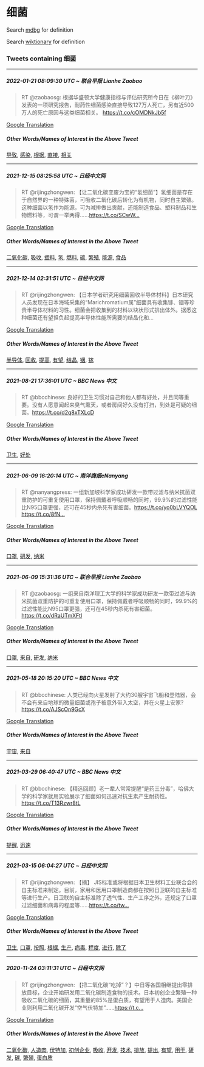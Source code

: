 # 细菌

Search [mdbg](https://www.mdbg.net/chinese/dictionary?page=worddict&wdrst=0&wdqb=细菌) for definition

Search [wiktionary](https://en.wiktionary.org/wiki/细菌) for definition

### Tweets containing 细菌

___
##### 2022-01-21 08:09:30 UTC ~ 联合早报 Lianhe Zaobao
> RT @zaobaosg: 根据华盛顿大学健康指标与评估研究所今日在《柳叶刀》发表的一项研究报告，耐药性细菌感染直接导致127万人死亡，另有近500万人的死亡原因与这类细菌相关。 https://t.co/cOMDNkJb5f

[Google Translation](https://translate.google.com/?hi=en&tab=TT&sl=zh-CN&tl=en&op=translate&text=RT+%40zaobaosg%3A+%E6%A0%B9%E6%8D%AE%E5%8D%8E%E7%9B%9B%E9%A1%BF%E5%A4%A7%E5%AD%A6%E5%81%A5%E5%BA%B7%E6%8C%87%E6%A0%87%E4%B8%8E%E8%AF%84%E4%BC%B0%E7%A0%94%E7%A9%B6%E6%89%80%E4%BB%8A%E6%97%A5%E5%9C%A8%E3%80%8A%E6%9F%B3%E5%8F%B6%E5%88%80%E3%80%8B%E5%8F%91%E8%A1%A8%E7%9A%84%E4%B8%80%E9%A1%B9%E7%A0%94%E7%A9%B6%E6%8A%A5%E5%91%8A%EF%BC%8C%E8%80%90%E8%8D%AF%E6%80%A7%E7%BB%86%E8%8F%8C%E6%84%9F%E6%9F%93%E7%9B%B4%E6%8E%A5%E5%AF%BC%E8%87%B4127%E4%B8%87%E4%BA%BA%E6%AD%BB%E4%BA%A1%EF%BC%8C%E5%8F%A6%E6%9C%89%E8%BF%91500%E4%B8%87%E4%BA%BA%E7%9A%84%E6%AD%BB%E4%BA%A1%E5%8E%9F%E5%9B%A0%E4%B8%8E%E8%BF%99%E7%B1%BB%E7%BB%86%E8%8F%8C%E7%9B%B8%E5%85%B3%E3%80%82+https%3A%2F%2Ft.co%2FcOMDNkJb5f)
##### Other Words/Names of Interest in the Above Tweet
[导致](导致.md), [感染](感染.md), [根据](根据.md), [直接](直接.md), [相关](相关.md)
___
##### 2021-12-15 08:25:58 UTC ~ 日经中文网
> RT @rijingzhongwen: 【让二氧化碳变废为宝的“氢细菌”】氢细菌是存在于自然界的一种特殊菌，可吸收二氧化碳后转化为有机物，同时自主繁殖。这种细菌以氢作为能源，可为减排做出贡献，还能制造食品、塑料制品和生物燃料等，可谓一举两得……https://t.co/SCwW…

[Google Translation](https://translate.google.com/?hi=en&tab=TT&sl=zh-CN&tl=en&op=translate&text=RT+%40rijingzhongwen%3A+%E3%80%90%E8%AE%A9%E4%BA%8C%E6%B0%A7%E5%8C%96%E7%A2%B3%E5%8F%98%E5%BA%9F%E4%B8%BA%E5%AE%9D%E7%9A%84%E2%80%9C%E6%B0%A2%E7%BB%86%E8%8F%8C%E2%80%9D%E3%80%91%E6%B0%A2%E7%BB%86%E8%8F%8C%E6%98%AF%E5%AD%98%E5%9C%A8%E4%BA%8E%E8%87%AA%E7%84%B6%E7%95%8C%E7%9A%84%E4%B8%80%E7%A7%8D%E7%89%B9%E6%AE%8A%E8%8F%8C%EF%BC%8C%E5%8F%AF%E5%90%B8%E6%94%B6%E4%BA%8C%E6%B0%A7%E5%8C%96%E7%A2%B3%E5%90%8E%E8%BD%AC%E5%8C%96%E4%B8%BA%E6%9C%89%E6%9C%BA%E7%89%A9%EF%BC%8C%E5%90%8C%E6%97%B6%E8%87%AA%E4%B8%BB%E7%B9%81%E6%AE%96%E3%80%82%E8%BF%99%E7%A7%8D%E7%BB%86%E8%8F%8C%E4%BB%A5%E6%B0%A2%E4%BD%9C%E4%B8%BA%E8%83%BD%E6%BA%90%EF%BC%8C%E5%8F%AF%E4%B8%BA%E5%87%8F%E6%8E%92%E5%81%9A%E5%87%BA%E8%B4%A1%E7%8C%AE%EF%BC%8C%E8%BF%98%E8%83%BD%E5%88%B6%E9%80%A0%E9%A3%9F%E5%93%81%E3%80%81%E5%A1%91%E6%96%99%E5%88%B6%E5%93%81%E5%92%8C%E7%94%9F%E7%89%A9%E7%87%83%E6%96%99%E7%AD%89%EF%BC%8C%E5%8F%AF%E8%B0%93%E4%B8%80%E4%B8%BE%E4%B8%A4%E5%BE%97%E2%80%A6%E2%80%A6https%3A%2F%2Ft.co%2FSCwW%E2%80%A6)
##### Other Words/Names of Interest in the Above Tweet
[二氧化碳](二氧化碳.md), [吸收](吸收.md), [塑料](塑料.md), [氢](氢.md), [燃料](燃料.md), [碳](碳.md), [繁殖](繁殖.md), [能源](能源.md), [食品](食品.md)
___
##### 2021-12-14 02:31:51 UTC ~ 日经中文网
> RT @rijingzhongwen: 【日本学者研究用细菌回收半导体材料】日本研究人员发现在日本海域采集的“Marichromatium属”细菌具有收集镓、铟等珍贵半导体材料的习性。细菌会把收集到的材料以块状形式排出体外。据悉这种细菌还有望担负起提高半导体性能所需要的结晶化和…

[Google Translation](https://translate.google.com/?hi=en&tab=TT&sl=zh-CN&tl=en&op=translate&text=RT+%40rijingzhongwen%3A+%E3%80%90%E6%97%A5%E6%9C%AC%E5%AD%A6%E8%80%85%E7%A0%94%E7%A9%B6%E7%94%A8%E7%BB%86%E8%8F%8C%E5%9B%9E%E6%94%B6%E5%8D%8A%E5%AF%BC%E4%BD%93%E6%9D%90%E6%96%99%E3%80%91%E6%97%A5%E6%9C%AC%E7%A0%94%E7%A9%B6%E4%BA%BA%E5%91%98%E5%8F%91%E7%8E%B0%E5%9C%A8%E6%97%A5%E6%9C%AC%E6%B5%B7%E5%9F%9F%E9%87%87%E9%9B%86%E7%9A%84%E2%80%9CMarichromatium%E5%B1%9E%E2%80%9D%E7%BB%86%E8%8F%8C%E5%85%B7%E6%9C%89%E6%94%B6%E9%9B%86%E9%95%93%E3%80%81%E9%93%9F%E7%AD%89%E7%8F%8D%E8%B4%B5%E5%8D%8A%E5%AF%BC%E4%BD%93%E6%9D%90%E6%96%99%E7%9A%84%E4%B9%A0%E6%80%A7%E3%80%82%E7%BB%86%E8%8F%8C%E4%BC%9A%E6%8A%8A%E6%94%B6%E9%9B%86%E5%88%B0%E7%9A%84%E6%9D%90%E6%96%99%E4%BB%A5%E5%9D%97%E7%8A%B6%E5%BD%A2%E5%BC%8F%E6%8E%92%E5%87%BA%E4%BD%93%E5%A4%96%E3%80%82%E6%8D%AE%E6%82%89%E8%BF%99%E7%A7%8D%E7%BB%86%E8%8F%8C%E8%BF%98%E6%9C%89%E6%9C%9B%E6%8B%85%E8%B4%9F%E8%B5%B7%E6%8F%90%E9%AB%98%E5%8D%8A%E5%AF%BC%E4%BD%93%E6%80%A7%E8%83%BD%E6%89%80%E9%9C%80%E8%A6%81%E7%9A%84%E7%BB%93%E6%99%B6%E5%8C%96%E5%92%8C%E2%80%A6)
##### Other Words/Names of Interest in the Above Tweet
[半导体](半导体.md), [回收](回收.md), [提高](提高.md), [有望](有望.md), [结晶](结晶.md), [铟](铟.md), [镓](镓.md)
___
##### 2021-08-21 17:36:01 UTC ~ BBC News 中文
> RT @bbcchinese: 良好的卫生习惯对自己和他人都有好处，并且同等重要。没有人愿意闻起来臭气熏天，或者房间好久没有打扫，到处是可疑的细菌。https://t.co/d2q8xTXLcD

[Google Translation](https://translate.google.com/?hi=en&tab=TT&sl=zh-CN&tl=en&op=translate&text=RT+%40bbcchinese%3A+%E8%89%AF%E5%A5%BD%E7%9A%84%E5%8D%AB%E7%94%9F%E4%B9%A0%E6%83%AF%E5%AF%B9%E8%87%AA%E5%B7%B1%E5%92%8C%E4%BB%96%E4%BA%BA%E9%83%BD%E6%9C%89%E5%A5%BD%E5%A4%84%EF%BC%8C%E5%B9%B6%E4%B8%94%E5%90%8C%E7%AD%89%E9%87%8D%E8%A6%81%E3%80%82%E6%B2%A1%E6%9C%89%E4%BA%BA%E6%84%BF%E6%84%8F%E9%97%BB%E8%B5%B7%E6%9D%A5%E8%87%AD%E6%B0%94%E7%86%8F%E5%A4%A9%EF%BC%8C%E6%88%96%E8%80%85%E6%88%BF%E9%97%B4%E5%A5%BD%E4%B9%85%E6%B2%A1%E6%9C%89%E6%89%93%E6%89%AB%EF%BC%8C%E5%88%B0%E5%A4%84%E6%98%AF%E5%8F%AF%E7%96%91%E7%9A%84%E7%BB%86%E8%8F%8C%E3%80%82https%3A%2F%2Ft.co%2Fd2q8xTXLcD)
##### Other Words/Names of Interest in the Above Tweet
[卫生](卫生.md), [好处](好处.md)
___
##### 2021-06-09 16:20:14 UTC ~ 南洋商报eNanyang
> RT @nanyangpress: 一组新加坡科学家成功研发一款带过滤与纳米抗菌双重防护的可重复使用口罩，保持佩戴者呼吸顺畅的同时，99.9%的过滤性能比N95口罩更强，还可在45秒内杀死有害细菌。https://t.co/yo0bLVYQOL https://t.co/8fN…

[Google Translation](https://translate.google.com/?hi=en&tab=TT&sl=zh-CN&tl=en&op=translate&text=RT+%40nanyangpress%3A+%E4%B8%80%E7%BB%84%E6%96%B0%E5%8A%A0%E5%9D%A1%E7%A7%91%E5%AD%A6%E5%AE%B6%E6%88%90%E5%8A%9F%E7%A0%94%E5%8F%91%E4%B8%80%E6%AC%BE%E5%B8%A6%E8%BF%87%E6%BB%A4%E4%B8%8E%E7%BA%B3%E7%B1%B3%E6%8A%97%E8%8F%8C%E5%8F%8C%E9%87%8D%E9%98%B2%E6%8A%A4%E7%9A%84%E5%8F%AF%E9%87%8D%E5%A4%8D%E4%BD%BF%E7%94%A8%E5%8F%A3%E7%BD%A9%EF%BC%8C%E4%BF%9D%E6%8C%81%E4%BD%A9%E6%88%B4%E8%80%85%E5%91%BC%E5%90%B8%E9%A1%BA%E7%95%85%E7%9A%84%E5%90%8C%E6%97%B6%EF%BC%8C99.9%25%E7%9A%84%E8%BF%87%E6%BB%A4%E6%80%A7%E8%83%BD%E6%AF%94N95%E5%8F%A3%E7%BD%A9%E6%9B%B4%E5%BC%BA%EF%BC%8C%E8%BF%98%E5%8F%AF%E5%9C%A845%E7%A7%92%E5%86%85%E6%9D%80%E6%AD%BB%E6%9C%89%E5%AE%B3%E7%BB%86%E8%8F%8C%E3%80%82https%3A%2F%2Ft.co%2Fyo0bLVYQOL+https%3A%2F%2Ft.co%2F8fN%E2%80%A6)
##### Other Words/Names of Interest in the Above Tweet
[口罩](口罩.md), [研发](研发.md), [纳米](纳米.md)
___
##### 2021-06-09 15:31:36 UTC ~ 联合早报 Lianhe Zaobao
> RT @zaobaosg: 一组来自南洋理工大学的科学家成功研发一款带过滤与纳米抗菌双重防护的可重复使用口罩，保持佩戴者呼吸顺畅的同时，99.9%的过滤性能比N95口罩更强，还可在45秒内杀死有害细菌。https://t.co/dRaUTmXFtl

[Google Translation](https://translate.google.com/?hi=en&tab=TT&sl=zh-CN&tl=en&op=translate&text=RT+%40zaobaosg%3A+%E4%B8%80%E7%BB%84%E6%9D%A5%E8%87%AA%E5%8D%97%E6%B4%8B%E7%90%86%E5%B7%A5%E5%A4%A7%E5%AD%A6%E7%9A%84%E7%A7%91%E5%AD%A6%E5%AE%B6%E6%88%90%E5%8A%9F%E7%A0%94%E5%8F%91%E4%B8%80%E6%AC%BE%E5%B8%A6%E8%BF%87%E6%BB%A4%E4%B8%8E%E7%BA%B3%E7%B1%B3%E6%8A%97%E8%8F%8C%E5%8F%8C%E9%87%8D%E9%98%B2%E6%8A%A4%E7%9A%84%E5%8F%AF%E9%87%8D%E5%A4%8D%E4%BD%BF%E7%94%A8%E5%8F%A3%E7%BD%A9%EF%BC%8C%E4%BF%9D%E6%8C%81%E4%BD%A9%E6%88%B4%E8%80%85%E5%91%BC%E5%90%B8%E9%A1%BA%E7%95%85%E7%9A%84%E5%90%8C%E6%97%B6%EF%BC%8C99.9%25%E7%9A%84%E8%BF%87%E6%BB%A4%E6%80%A7%E8%83%BD%E6%AF%94N95%E5%8F%A3%E7%BD%A9%E6%9B%B4%E5%BC%BA%EF%BC%8C%E8%BF%98%E5%8F%AF%E5%9C%A845%E7%A7%92%E5%86%85%E6%9D%80%E6%AD%BB%E6%9C%89%E5%AE%B3%E7%BB%86%E8%8F%8C%E3%80%82https%3A%2F%2Ft.co%2FdRaUTmXFtl)
##### Other Words/Names of Interest in the Above Tweet
[口罩](口罩.md), [来自](来自.md), [研发](研发.md), [纳米](纳米.md)
___
##### 2021-05-18 20:15:20 UTC ~ BBC News 中文
> RT @bbcchinese: 人类已经向火星发射了大约30艘宇宙飞船和登陆器，会不会有来自地球的微量细菌或孢子被意外带入太空，并在火星上安家?https://t.co/AJScOn9GcX

[Google Translation](https://translate.google.com/?hi=en&tab=TT&sl=zh-CN&tl=en&op=translate&text=RT+%40bbcchinese%3A+%E4%BA%BA%E7%B1%BB%E5%B7%B2%E7%BB%8F%E5%90%91%E7%81%AB%E6%98%9F%E5%8F%91%E5%B0%84%E4%BA%86%E5%A4%A7%E7%BA%A630%E8%89%98%E5%AE%87%E5%AE%99%E9%A3%9E%E8%88%B9%E5%92%8C%E7%99%BB%E9%99%86%E5%99%A8%EF%BC%8C%E4%BC%9A%E4%B8%8D%E4%BC%9A%E6%9C%89%E6%9D%A5%E8%87%AA%E5%9C%B0%E7%90%83%E7%9A%84%E5%BE%AE%E9%87%8F%E7%BB%86%E8%8F%8C%E6%88%96%E5%AD%A2%E5%AD%90%E8%A2%AB%E6%84%8F%E5%A4%96%E5%B8%A6%E5%85%A5%E5%A4%AA%E7%A9%BA%EF%BC%8C%E5%B9%B6%E5%9C%A8%E7%81%AB%E6%98%9F%E4%B8%8A%E5%AE%89%E5%AE%B6%3Fhttps%3A%2F%2Ft.co%2FAJScOn9GcX)
##### Other Words/Names of Interest in the Above Tweet
[宇宙](宇宙.md), [来自](来自.md)
___
##### 2021-03-29 06:40:47 UTC ~ BBC News 中文
> RT @bbcchinese: 【精选回顾】老一辈人常常提醒“是药三分毒”，哈佛大学的科学家就用实验展示了细菌如何迅速对抗生素产生耐药性。 https://t.co/T13Rzwr8tL

[Google Translation](https://translate.google.com/?hi=en&tab=TT&sl=zh-CN&tl=en&op=translate&text=RT+%40bbcchinese%3A+%E3%80%90%E7%B2%BE%E9%80%89%E5%9B%9E%E9%A1%BE%E3%80%91%E8%80%81%E4%B8%80%E8%BE%88%E4%BA%BA%E5%B8%B8%E5%B8%B8%E6%8F%90%E9%86%92%E2%80%9C%E6%98%AF%E8%8D%AF%E4%B8%89%E5%88%86%E6%AF%92%E2%80%9D%EF%BC%8C%E5%93%88%E4%BD%9B%E5%A4%A7%E5%AD%A6%E7%9A%84%E7%A7%91%E5%AD%A6%E5%AE%B6%E5%B0%B1%E7%94%A8%E5%AE%9E%E9%AA%8C%E5%B1%95%E7%A4%BA%E4%BA%86%E7%BB%86%E8%8F%8C%E5%A6%82%E4%BD%95%E8%BF%85%E9%80%9F%E5%AF%B9%E6%8A%97%E7%94%9F%E7%B4%A0%E4%BA%A7%E7%94%9F%E8%80%90%E8%8D%AF%E6%80%A7%E3%80%82+https%3A%2F%2Ft.co%2FT13Rzwr8tL)
##### Other Words/Names of Interest in the Above Tweet
[提醒](提醒.md), [迅速](迅速.md)
___
##### 2021-03-15 06:04:27 UTC ~ 日经中文网
> RT @rijingzhongwen: 【摘】 JIS标准或将根据日本卫生材料工业联合会的自主标准来制定。目前，家用和医用口罩制造商都在按照日卫联的自主标准等进行生产。日卫联的自主标准除了透气性、生产工序之外，还规定了口罩过滤细菌和病毒的程度等……https://t.co/tw…

[Google Translation](https://translate.google.com/?hi=en&tab=TT&sl=zh-CN&tl=en&op=translate&text=RT+%40rijingzhongwen%3A+%E3%80%90%E6%91%98%E3%80%91+JIS%E6%A0%87%E5%87%86%E6%88%96%E5%B0%86%E6%A0%B9%E6%8D%AE%E6%97%A5%E6%9C%AC%E5%8D%AB%E7%94%9F%E6%9D%90%E6%96%99%E5%B7%A5%E4%B8%9A%E8%81%94%E5%90%88%E4%BC%9A%E7%9A%84%E8%87%AA%E4%B8%BB%E6%A0%87%E5%87%86%E6%9D%A5%E5%88%B6%E5%AE%9A%E3%80%82%E7%9B%AE%E5%89%8D%EF%BC%8C%E5%AE%B6%E7%94%A8%E5%92%8C%E5%8C%BB%E7%94%A8%E5%8F%A3%E7%BD%A9%E5%88%B6%E9%80%A0%E5%95%86%E9%83%BD%E5%9C%A8%E6%8C%89%E7%85%A7%E6%97%A5%E5%8D%AB%E8%81%94%E7%9A%84%E8%87%AA%E4%B8%BB%E6%A0%87%E5%87%86%E7%AD%89%E8%BF%9B%E8%A1%8C%E7%94%9F%E4%BA%A7%E3%80%82%E6%97%A5%E5%8D%AB%E8%81%94%E7%9A%84%E8%87%AA%E4%B8%BB%E6%A0%87%E5%87%86%E9%99%A4%E4%BA%86%E9%80%8F%E6%B0%94%E6%80%A7%E3%80%81%E7%94%9F%E4%BA%A7%E5%B7%A5%E5%BA%8F%E4%B9%8B%E5%A4%96%EF%BC%8C%E8%BF%98%E8%A7%84%E5%AE%9A%E4%BA%86%E5%8F%A3%E7%BD%A9%E8%BF%87%E6%BB%A4%E7%BB%86%E8%8F%8C%E5%92%8C%E7%97%85%E6%AF%92%E7%9A%84%E7%A8%8B%E5%BA%A6%E7%AD%89%E2%80%A6%E2%80%A6https%3A%2F%2Ft.co%2Ftw%E2%80%A6)
##### Other Words/Names of Interest in the Above Tweet
[卫生](卫生.md), [口罩](口罩.md), [按照](按照.md), [根据](根据.md), [生产](生产.md), [病毒](病毒.md), [程度](程度.md), [进行](进行.md), [除了](除了.md)
___
##### 2020-11-24 03:11:31 UTC ~ 日经中文网
> RT @rijingzhongwen: 【把二氧化碳“吃掉”？】中日等各国相继提出零排放目标，企业开始研发用二氧化碳制造食物的技术。日本初创企业繁殖一种吸收二氧化碳的细菌，其重量的85%是蛋白质，有望用于人造肉。美国企业则利用二氧化碳开发“空气伏特加”……https://t.c…

[Google Translation](https://translate.google.com/?hi=en&tab=TT&sl=zh-CN&tl=en&op=translate&text=RT+%40rijingzhongwen%3A+%E3%80%90%E6%8A%8A%E4%BA%8C%E6%B0%A7%E5%8C%96%E7%A2%B3%E2%80%9C%E5%90%83%E6%8E%89%E2%80%9D%EF%BC%9F%E3%80%91%E4%B8%AD%E6%97%A5%E7%AD%89%E5%90%84%E5%9B%BD%E7%9B%B8%E7%BB%A7%E6%8F%90%E5%87%BA%E9%9B%B6%E6%8E%92%E6%94%BE%E7%9B%AE%E6%A0%87%EF%BC%8C%E4%BC%81%E4%B8%9A%E5%BC%80%E5%A7%8B%E7%A0%94%E5%8F%91%E7%94%A8%E4%BA%8C%E6%B0%A7%E5%8C%96%E7%A2%B3%E5%88%B6%E9%80%A0%E9%A3%9F%E7%89%A9%E7%9A%84%E6%8A%80%E6%9C%AF%E3%80%82%E6%97%A5%E6%9C%AC%E5%88%9D%E5%88%9B%E4%BC%81%E4%B8%9A%E7%B9%81%E6%AE%96%E4%B8%80%E7%A7%8D%E5%90%B8%E6%94%B6%E4%BA%8C%E6%B0%A7%E5%8C%96%E7%A2%B3%E7%9A%84%E7%BB%86%E8%8F%8C%EF%BC%8C%E5%85%B6%E9%87%8D%E9%87%8F%E7%9A%8485%25%E6%98%AF%E8%9B%8B%E7%99%BD%E8%B4%A8%EF%BC%8C%E6%9C%89%E6%9C%9B%E7%94%A8%E4%BA%8E%E4%BA%BA%E9%80%A0%E8%82%89%E3%80%82%E7%BE%8E%E5%9B%BD%E4%BC%81%E4%B8%9A%E5%88%99%E5%88%A9%E7%94%A8%E4%BA%8C%E6%B0%A7%E5%8C%96%E7%A2%B3%E5%BC%80%E5%8F%91%E2%80%9C%E7%A9%BA%E6%B0%94%E4%BC%8F%E7%89%B9%E5%8A%A0%E2%80%9D%E2%80%A6%E2%80%A6https%3A%2F%2Ft.c%E2%80%A6)
##### Other Words/Names of Interest in the Above Tweet
[二氧化碳](二氧化碳.md), [人造肉](人造肉.md), [伏特加](伏特加.md), [初创企业](初创企业.md), [吸收](吸收.md), [开发](开发.md), [技术](技术.md), [排放](排放.md), [提出](提出.md), [有望](有望.md), [用于](用于.md), [研发](研发.md), [碳](碳.md), [繁殖](繁殖.md), [蛋白质](蛋白质.md)
